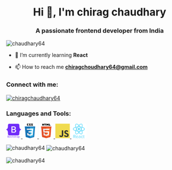 <h1 align="center">Hi 👋, I'm chirag chaudhary</h1>
<h3 align="center">A passionate frontend developer from India</h3>

<p align="left"> <img src="https://komarev.com/ghpvc/?username=chaudhary64&label=Profile%20views&color=0e75b6&style=flat" alt="chaudhary64" /> </p>

- 🌱 I’m currently learning **React**

- 📫 How to reach me **chiragchoudhary64@gmail.com**

<h3 align="left">Connect with me:</h3>
<p align="left">
<a href="https://linkedin.com/in/chiragchaudhary64" target="blank"><img align="center" src="https://raw.githubusercontent.com/rahuldkjain/github-profile-readme-generator/master/src/images/icons/Social/linked-in-alt.svg" alt="chiragchaudhary64" height="30" width="40" /></a>
</p>

<h3 align="left">Languages and Tools:</h3>
<p align="left"> <a href="https://getbootstrap.com" target="_blank" rel="noreferrer"> <img src="https://raw.githubusercontent.com/devicons/devicon/master/icons/bootstrap/bootstrap-plain-wordmark.svg" alt="bootstrap" width="40" height="40"/> </a> <a href="https://www.w3schools.com/css/" target="_blank" rel="noreferrer"> <img src="https://raw.githubusercontent.com/devicons/devicon/master/icons/css3/css3-original-wordmark.svg" alt="css3" width="40" height="40"/> </a> <a href="https://www.w3.org/html/" target="_blank" rel="noreferrer"> <img src="https://raw.githubusercontent.com/devicons/devicon/master/icons/html5/html5-original-wordmark.svg" alt="html5" width="40" height="40"/> </a> <a href="https://developer.mozilla.org/en-US/docs/Web/JavaScript" target="_blank" rel="noreferrer"> <img src="https://raw.githubusercontent.com/devicons/devicon/master/icons/javascript/javascript-original.svg" alt="javascript" width="40" height="40"/> </a> <a href="https://reactjs.org/" target="_blank" rel="noreferrer"> <img src="https://raw.githubusercontent.com/devicons/devicon/master/icons/react/react-original-wordmark.svg" alt="react" width="40" height="40"/> </a> </p>

<p><img align="left" src="https://github-readme-stats.vercel.app/api/top-langs?username=chaudhary64&show_icons=true&locale=en&layout=compact" alt="chaudhary64" /></p>

<p>&nbsp;<img align="center" src="https://github-readme-stats.vercel.app/api?username=chaudhary64&show_icons=true&locale=en" alt="chaudhary64" /></p>

<p><img align="center" src="https://github-readme-streak-stats.herokuapp.com/?user=chaudhary64&" alt="chaudhary64" /></p>
